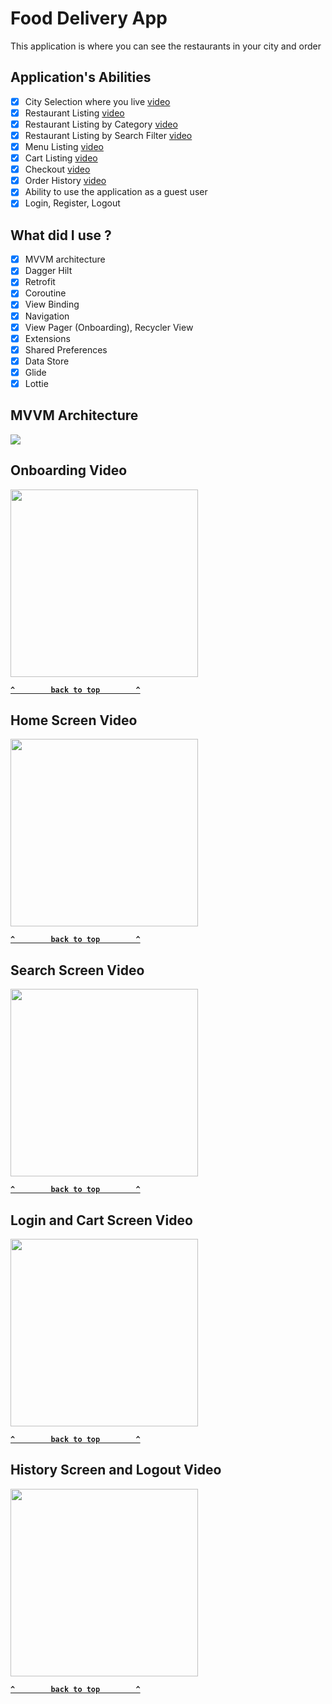 # Food Delivery App

This application is where you can see the restaurants in your city and order

## Application's Abilities

- [x] City Selection where you live [video](#onboarding-video)
- [x] Restaurant Listing [video](#home-screen-video)
- [x] Restaurant Listing by Category [video](#home-screen-video)
- [x] Restaurant Listing by Search Filter [video](#search-screen-video)
- [x] Menu Listing [video](#home-screen-video)
- [x] Cart Listing [video](#login-and-cart-screen-video)
- [x] Checkout [video](#login-and-cart-screen-video)
- [x] Order History [video](#history-screen-and-logout-video)
- [x] Ability to use the application as a guest user
- [x] Login, Register, Logout

## What did I use ?

- [x] MVVM architecture
- [x] Dagger Hilt
- [x] Retrofit
- [x] Coroutine
- [x] View Binding
- [x] Navigation
- [x] View Pager (Onboarding), Recycler View
- [x] Extensions
- [x] Shared Preferences
- [x] Data Store
- [x] Glide
- [x] Lottie

## MVVM Architecture

![](https://user-images.githubusercontent.com/60071765/94697016-50584e00-0355-11eb-924e-4ea28814b94e.png)

## Onboarding Video
<image src="https://user-images.githubusercontent.com/58517067/130364306-52f34a1e-923f-4af8-ada5-a0bc34b144df.gif" width="300">

  
**[`^        back to top        ^`](##)**
  
## Home Screen Video

<image src="https://user-images.githubusercontent.com/58517067/130364441-155dade6-b18c-4e0a-8dfd-4602b8342462.gif" width="300">
  

**[`^        back to top        ^`](##)**
  
## Search Screen Video
  
<image src="https://user-images.githubusercontent.com/58517067/130364468-06d24c2b-3ad2-45ca-9225-128beef6092c.gif" width="300">
  
**[`^        back to top        ^`](##)**  
  
## Login and Cart Screen Video

<image src="https://user-images.githubusercontent.com/58517067/130364494-40ceefbf-4bf6-4463-95dd-edc50bcaff10.gif" width="300">
  
**[`^        back to top        ^`](##)**  
  
## History Screen and Logout Video  

<image src="https://user-images.githubusercontent.com/58517067/130364538-46134b9b-919f-4a14-ba9f-7b520a2a748e.gif" width="300"> 
 
**[`^        back to top        ^`](##)**  
